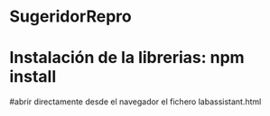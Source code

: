 # SugeridorRepro
# Instalación de la librerias: npm install 
#abrir directamente desde el navegador el fichero labassistant.html